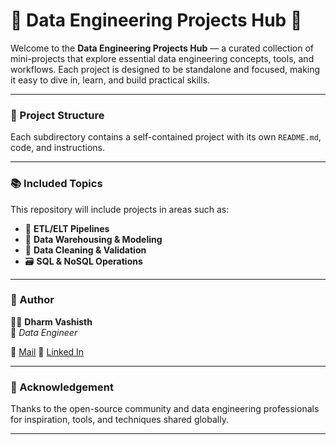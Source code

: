 # 🚀 Data Engineering Projects Hub 🚀

Welcome to the **Data Engineering Projects Hub** — a curated collection of mini-projects that explore essential data
engineering concepts, tools, and workflows. Each project is designed to be standalone and focused, making it easy to
dive in, learn, and build practical skills.

---

### 📁 Project Structure

Each subdirectory contains a self-contained project with its own `README.md`, code, and instructions.


---

### 📚 Included Topics

This repository will include projects in areas such as:

- 🔄 **ETL/ELT Pipelines**  
- 🧰 **Data Warehousing & Modeling**
- 🧼 **Data Cleaning & Validation**
- 🗃️ **SQL & NoSQL Operations**

[//]: # (- 📊 **Batch & Stream Processing** &#40;Spark, Kafka&#41;)
[//]: # (- 🛠️ **Workflow Orchestration** &#40;Airflow, Prefect&#41;)

---

### 👤 Author

👨‍💻 **Dharm Vashisth**  
🧠  _Data Engineer_

📧 [Mail](mailto:dharmvashisth5@gmail.com)
🔗 [Linked In](https://www.linkedin.com/in/dharm-vashisth/)
___
### 🙌 Acknowledgement

Thanks to the open-source community and data engineering professionals for inspiration, tools, and techniques shared globally.

---

